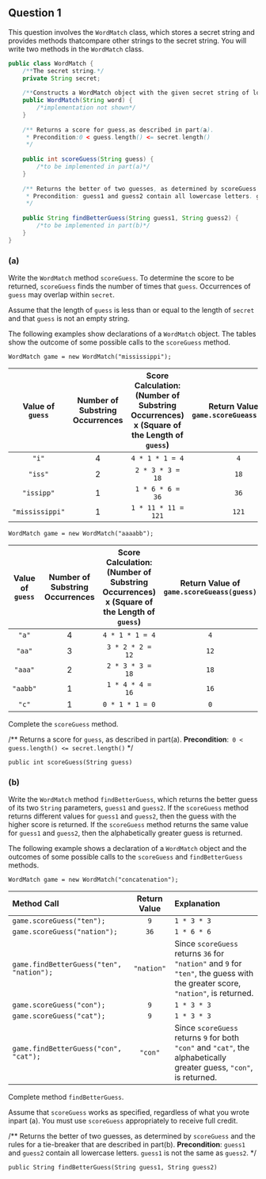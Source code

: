 ## Question 1

This question involves the `WordMatch` class, which stores a secret string and provides methods thatcompare other strings to the secret string. You will write two methods in the `WordMatch` class.

~~~java
public class WordMatch {
    /**The secret string.*/
    private String secret;
    
    /**Constructs a WordMatch object with the given secret string of lowercase letters.*/
    public WordMatch(String word) {
        /*implementation not shown*/
    }
    
    /** Returns a score for guess,as described in part(a).
     * Precondition:0 < guess.length() <= secret.length()
     */
    
    public int scoreGuess(String guess) { 
        /*to be implemented in part(a)*/
    }
    
    /** Returns the better of two guesses, as determined by scoreGuess and the rules for a tie-breaker that are described in part(b)
     * Precondition: guess1 and guess2 contain all lowercase letters. guess1 is not the same as guess2.
     */
    
    public String findBetterGuess(String guess1, String guess2) {
        /*to be implemented in part(b)*/
    }
}
~~~

### (a)

Write the `WordMatch` method `scoreGuess`. To determine the score to be returned, `scoreGuess` finds the number of times that `guess`. Occurrences of `guess` may overlap within `secret`.

Assume that the length of `guess` is less than or equal to the length of `secret` and that `guess` is not an empty string.

The following examples show declarations of a `WordMatch` object. The tables show the outcome of some possible calls to the `scoreGuess` method.

`WordMatch game = new WordMatch("mississippi");`

| **Value of** `guess` | **Number of Substring Occurrences** | **Score Calculation**: (**Number of Substring Occurrences**) x (**Square of the Length of** `guess`) | **Return Value of** `game.scoreGueass(guess)` |
|:-----:|:-------:|:-------:|:--------:|
| `"i"` | 4 | `4 * 1 * 1 = 4` | `4` |
| `"iss"` | 2 | `2 * 3 * 3 = 18` | `18` |
| `"issipp"` | 1 | `1 * 6 * 6 = 36` | `36` |
| `"mississippi"` | 1 | `1 * 11 * 11 = 121` | `121` |

`WordMatch game = new WordMatch("aaaabb");`

| **Value of** `guess` | **Number of Substring Occurrences** | **Score Calculation**: (**Number of Substring Occurrences**) x (**Square of the Length of** `guess`) | **Return Value of** `game.scoreGueass(guess)` |
|:-----:|:-------:|:-------:|:--------:|
| `"a"` | 4 | `4 * 1 * 1 = 4` | `4` |
| `"aa"` | 3 | `3 * 2 * 2 = 12` | `12` |
| `"aaa"` | 2 | `2 * 3 * 3 = 18` | `18` |
| `"aabb"` | 1 | `1 * 4 * 4 = 16` | `16` |
| `"c"` | 1 | `0 * 1 * 1 = 0` | `0` |

Complete the `scoreGuess` method.

/** Returns a score for `guess`, as described in part(a). **Precondition**:` 0 < guess.length() <= secret.length()` */

`public int scoreGuess(String guess)`

### (b)

Write the `WordMatch` method `findBetterGuess`, which returns the better guess of its two `String` parameters, `guess1` and `guess2`. If the `scoreGuess` method returns different values for `guess1` and `guess2`, then the guess with the higher score is returned. If the `scoreGuess` method returns the same value for `guess1` and `guess2`, then the alphabetically greater guess is returned.

The following example shows a declaration of a `WordMatch` object and the outcomes of some possible calls to the `scoreGuess` and `findBetterGuess` methods.

`WordMatch game = new WordMatch("concatenation");`

| **Method Call** | **Return Value** | **Explanation** |
| :---- | :-----: | :--- |
| `game.scoreGuess("ten");` | `9` | `1 * 3 * 3` |
| `game.scoreGuess("nation");` | `36` | `1 * 6 * 6` |
| `game.findBetterGuess("ten", "nation");` | `"nation"` | Since `scoreGuess` returns `36` for `"nation"` and `9` for `"ten"`, the guess with the greater score, `"nation"`, is returned. |
| `game.scoreGuess("con");` | `9` | `1 * 3 * 3` |
| `game.scoreGuess("cat");` | `9` | `1 * 3 * 3` |
| `game.findBetterGuess("con", "cat");` | `"con"` | Since `scoreGuess` returns `9` for both `"con"` and `"cat"`, the alphabetically greater guess, `"con"`, is returned. |

Complete method `findBetterGuess`.

Assume that `scoreGuess` works as specified, regardless of what you wrote inpart (a). You must use `scoreGuess` appropriately to receive full credit.

/** Returns the better of two guesses, as determined by `scoreGuess` and the rules for a tie-breaker that are described in part(b). **Precondition**: `guess1` and `guess2` contain all lowercase letters. `guess1` is not the same as `guess2`. */

`public String findBetterGuess(String guess1, String guess2)`